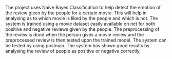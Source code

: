 The project uses Naive Bayes Classification to help detect the emotion of the review given by the people for a certain movie.
This will help in analysing as to which movie is liked by the people and which is not. The system is trained using a movie dataset easily available on net for both positive and negative reviews given by the people. The preprocessing of the review is done when the person gives a movie review and the preprocessed review is then tested upon the trained model. The system can be tested by using postman. The system has shown good results by analysing the review of people as positive or negative correctly.